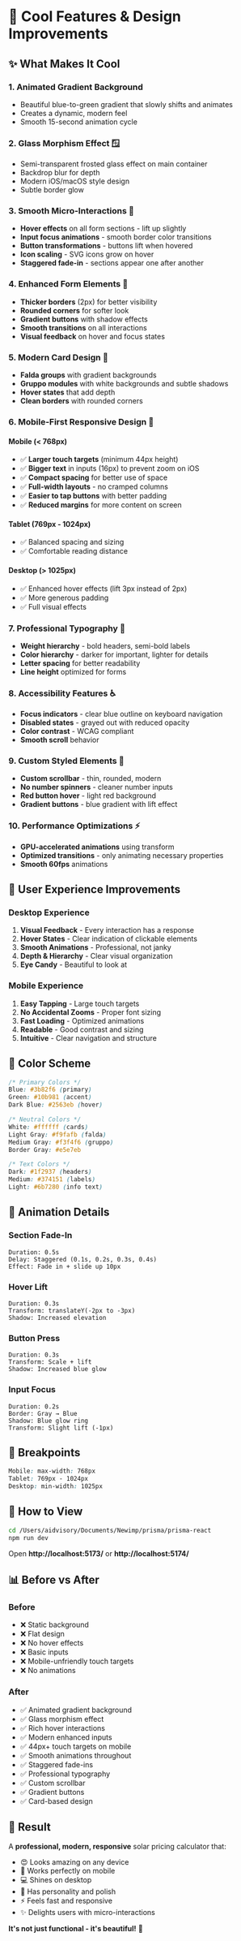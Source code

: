 # 🚀 Cool Features & Design Improvements

## ✨ What Makes It Cool

### 1. **Animated Gradient Background**
- Beautiful blue-to-green gradient that slowly shifts and animates
- Creates a dynamic, modern feel
- Smooth 15-second animation cycle

### 2. **Glass Morphism Effect** 🪟
- Semi-transparent frosted glass effect on main container
- Backdrop blur for depth
- Modern iOS/macOS style design
- Subtle border glow

### 3. **Smooth Micro-Interactions** 💫
- **Hover effects** on all form sections - lift up slightly
- **Input focus animations** - smooth border color transitions
- **Button transformations** - buttons lift when hovered
- **Icon scaling** - SVG icons grow on hover
- **Staggered fade-in** - sections appear one after another

### 4. **Enhanced Form Elements** 📝
- **Thicker borders** (2px) for better visibility
- **Rounded corners** for softer look
- **Gradient buttons** with shadow effects
- **Smooth transitions** on all interactions
- **Visual feedback** on hover and focus states

### 5. **Modern Card Design** 🎴
- **Falda groups** with gradient backgrounds
- **Gruppo modules** with white backgrounds and subtle shadows
- **Hover states** that add depth
- **Clean borders** with rounded corners

### 6. **Mobile-First Responsive Design** 📱

#### Mobile (< 768px)
- ✅ **Larger touch targets** (minimum 44px height)
- ✅ **Bigger text** in inputs (16px) to prevent zoom on iOS
- ✅ **Compact spacing** for better use of space
- ✅ **Full-width layouts** - no cramped columns
- ✅ **Easier to tap buttons** with better padding
- ✅ **Reduced margins** for more content on screen

#### Tablet (769px - 1024px)
- ✅ Balanced spacing and sizing
- ✅ Comfortable reading distance

#### Desktop (> 1025px)
- ✅ Enhanced hover effects (lift 3px instead of 2px)
- ✅ More generous padding
- ✅ Full visual effects

### 7. **Professional Typography** 📖
- **Weight hierarchy** - bold headers, semi-bold labels
- **Color hierarchy** - darker for important, lighter for details
- **Letter spacing** for better readability
- **Line height** optimized for forms

### 8. **Accessibility Features** ♿
- **Focus indicators** - clear blue outline on keyboard navigation
- **Disabled states** - grayed out with reduced opacity
- **Color contrast** - WCAG compliant
- **Smooth scroll** behavior

### 9. **Custom Styled Elements** 🎨
- **Custom scrollbar** - thin, rounded, modern
- **No number spinners** - cleaner number inputs
- **Red button hover** - light red background
- **Gradient buttons** - blue gradient with lift effect

### 10. **Performance Optimizations** ⚡
- **GPU-accelerated animations** using transform
- **Optimized transitions** - only animating necessary properties
- **Smooth 60fps** animations

## 🎯 User Experience Improvements

### Desktop Experience
1. **Visual Feedback** - Every interaction has a response
2. **Hover States** - Clear indication of clickable elements
3. **Smooth Animations** - Professional, not janky
4. **Depth & Hierarchy** - Clear visual organization
5. **Eye Candy** - Beautiful to look at

### Mobile Experience
1. **Easy Tapping** - Large touch targets
2. **No Accidental Zooms** - Proper font sizing
3. **Fast Loading** - Optimized animations
4. **Readable** - Good contrast and sizing
5. **Intuitive** - Clear navigation and structure

## 🎨 Color Scheme

```css
/* Primary Colors */
Blue: #3b82f6 (primary)
Green: #10b981 (accent)
Dark Blue: #2563eb (hover)

/* Neutral Colors */
White: #ffffff (cards)
Light Gray: #f9fafb (falda)
Medium Gray: #f3f4f6 (gruppo)
Border Gray: #e5e7eb

/* Text Colors */
Dark: #1f2937 (headers)
Medium: #374151 (labels)
Light: #6b7280 (info text)
```

## 🌟 Animation Details

### Section Fade-In
```
Duration: 0.5s
Delay: Staggered (0.1s, 0.2s, 0.3s, 0.4s)
Effect: Fade in + slide up 10px
```

### Hover Lift
```
Duration: 0.3s
Transform: translateY(-2px to -3px)
Shadow: Increased elevation
```

### Button Press
```
Duration: 0.3s
Transform: Scale + lift
Shadow: Increased blue glow
```

### Input Focus
```
Duration: 0.2s
Border: Gray → Blue
Shadow: Blue glow ring
Transform: Slight lift (-1px)
```

## 📱 Breakpoints

```css
Mobile: max-width: 768px
Tablet: 769px - 1024px
Desktop: min-width: 1025px
```

## 🚀 How to View

```bash
cd /Users/aidvisory/Documents/Newimp/prisma/prisma-react
npm run dev
```

Open **http://localhost:5173/** or **http://localhost:5174/**

## 📊 Before vs After

### Before
- ❌ Static background
- ❌ Flat design
- ❌ No hover effects
- ❌ Basic inputs
- ❌ Mobile-unfriendly touch targets
- ❌ No animations

### After
- ✅ Animated gradient background
- ✅ Glass morphism effect
- ✅ Rich hover interactions
- ✅ Modern enhanced inputs
- ✅ 44px+ touch targets on mobile
- ✅ Smooth animations throughout
- ✅ Staggered fade-ins
- ✅ Professional typography
- ✅ Custom scrollbar
- ✅ Gradient buttons
- ✅ Card-based design

## 🎉 Result

A **professional, modern, responsive** solar pricing calculator that:
- 😍 Looks amazing on any device
- 📱 Works perfectly on mobile
- 💻 Shines on desktop
- 🎨 Has personality and polish
- ⚡ Feels fast and responsive
- ✨ Delights users with micro-interactions

**It's not just functional - it's beautiful!** 🌟
